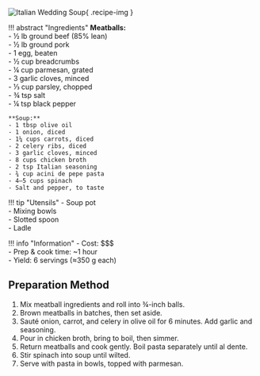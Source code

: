 ![Italian Wedding Soup](../images/italian-wedding-soup.jpg){ .recipe-img }

!!! abstract "Ingredients"
    **Meatballs:**  
    - ½ lb ground beef (85% lean)  
    - ½ lb ground pork  
    - 1 egg, beaten  
    - ½ cup breadcrumbs  
    - ¼ cup parmesan, grated  
    - 3 garlic cloves, minced  
    - ⅓ cup parsley, chopped  
    - ¾ tsp salt  
    - ¼ tsp black pepper  

    **Soup:**  
    - 1 tbsp olive oil  
    - 1 onion, diced  
    - 1¼ cups carrots, diced  
    - 2 celery ribs, diced  
    - 3 garlic cloves, minced  
    - 8 cups chicken broth  
    - 2 tsp Italian seasoning  
    - ¾ cup acini de pepe pasta  
    - 4–5 cups spinach  
    - Salt and pepper, to taste  

!!! tip "Utensils"
    - Soup pot  
    - Mixing bowls  
    - Slotted spoon  
    - Ladle  

!!! info "Information"
    - Cost: $$$  
    - Prep & cook time: ~1 hour  
    - Yield: 6 servings (≈350 g each)  

## Preparation Method

1. Mix meatball ingredients and roll into ¾-inch balls.  
2. Brown meatballs in batches, then set aside.  
3. Sauté onion, carrot, and celery in olive oil for 6 minutes. Add garlic and seasoning.  
4. Pour in chicken broth, bring to boil, then simmer.  
5. Return meatballs and cook gently. Boil pasta separately until al dente.  
6. Stir spinach into soup until wilted.  
7. Serve with pasta in bowls, topped with parmesan.  
